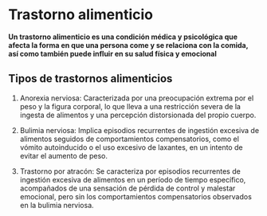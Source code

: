 # Trastorno alimenticio #

**Un trastorno alimenticio es una condición médica y psicológica que afecta la forma en que una persona come y se relaciona con la comida, así como también puede influir en su salud física y emocional**

## Tipos de trastornos alimenticios ##

1. Anorexia nerviosa: Caracterizada por una preocupación extrema por el peso y la figura corporal, lo que lleva a una restricción severa de la ingesta de alimentos y una percepción distorsionada del propio cuerpo.

2. Bulimia nerviosa: Implica episodios recurrentes de ingestión excesiva de alimentos seguidos de comportamientos compensatorios, como el vómito autoinducido o el uso excesivo de laxantes, en un intento de evitar el aumento de peso.

3. Trastorno por atracón: Se caracteriza por episodios recurrentes de ingestión excesiva de alimentos en un período de tiempo específico, acompañados de una sensación de pérdida de control y malestar emocional, pero sin los comportamientos compensatorios observados en la bulimia nerviosa.